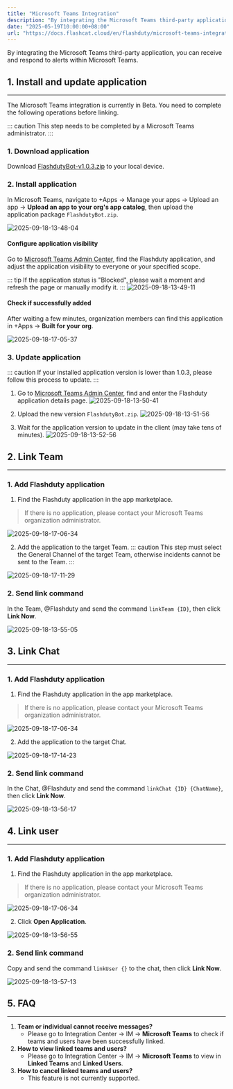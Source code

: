 ```yaml
---
title: "Microsoft Teams Integration"
description: "By integrating the Microsoft Teams third-party application, you can receive and respond to alerts within Microsoft Teams."
date: "2025-05-19T10:00:00+08:00"
url: "https://docs.flashcat.cloud/en/flashduty/microsoft-teams-integration-guide?nav=01JCQ7A4N4WRWNXW8EWEHXCMF5"
---
```

By integrating the Microsoft Teams third-party application, you can receive and respond to alerts within Microsoft Teams.

## 1. Install and update application
---

The Microsoft Teams integration is currently in Beta. You need to complete the following operations before linking.

::: caution
This step needs to be completed by a Microsoft Teams administrator.
:::

### 1. Download application
Download [FlashdutyBot-v1.0.3.zip](https://flashduty-docs.oss-cn-beijing.aliyuncs.com/docs/FlashdutyBot-v1.0.3.zip) to your local device.

### 2. Install application
In Microsoft Teams, navigate to +Apps → Manage your apps → Upload an app → **Upload an app to your org's app catalog**, then upload the application package `FlashdutyBot.zip`.

![2025-09-18-13-48-04](https://docs-cdn.flashcat.cloud/images/png/bfa4afaf489c3582e858cad99eb76ae5.png)

#### Configure application visibility
Go to [Microsoft Teams Admin Center](https://admin.teams.microsoft.com/policies/manage-apps), find the Flashduty application, and adjust the application visibility to everyone or your specified scope.

::: tip
If the application status is "Blocked", please wait a moment and refresh the page or manually modify it.
:::
![2025-09-18-13-49-11](https://docs-cdn.flashcat.cloud/images/png/ea961e7965a2d0c69f8575c4252fb333.png)


#### Check if successfully added
After waiting a few minutes, organization members can find this application in +Apps → **Built for your org**.

![2025-09-18-17-05-37](https://docs-cdn.flashcat.cloud/images/png/f7827638d1877005ca674cbbd2aaa4a3.png)

### 3. Update application
::: caution
If your installed application version is lower than 1.0.3, please follow this process to update.
:::

1. Go to [Microsoft Teams Admin Center](https://admin.teams.microsoft.com/policies/manage-apps), find and enter the Flashduty application details page.
![2025-09-18-13-50-41](https://docs-cdn.flashcat.cloud/images/png/32a62878f9e765cd8b2eb79ceb00bb02.png)

2. Upload the new version `FlashdutyBot.zip`.
![2025-09-18-13-51-56](https://docs-cdn.flashcat.cloud/images/png/f18ac3504516750c31f8357e65f6d680.png)

3. Wait for the application version to update in the client (may take tens of minutes).
![2025-09-18-13-52-56](https://docs-cdn.flashcat.cloud/images/png/290f609c30055031ab0ccf6636cdbb01.png)

## 2. Link Team
---
### 1. Add Flashduty application
1. Find the Flashduty application in the app marketplace.
> If there is no application, please contact your Microsoft Teams organization administrator.

![2025-09-18-17-06-34](https://docs-cdn.flashcat.cloud/images/png/0905e663241ce448a1381ef8c08aa777.png)

2. Add the application to the target Team.
::: caution
This step must select the General Channel of the target Team, otherwise incidents cannot be sent to the Team.
:::

![2025-09-18-17-11-29](https://docs-cdn.flashcat.cloud/images/png/01fa86b63d01d2735aa6c4a53efb3c69.png)

### 2. Send link command
In the Team, @Flashduty and send the command `linkTeam {ID}`, then click **Link Now**.

![2025-09-18-13-55-05](https://docs-cdn.flashcat.cloud/images/png/3192b5481b0595fcb58e5cc43abad125.png)

## 3. Link Chat
---
### 1. Add Flashduty application
1. Find the Flashduty application in the app marketplace.
> If there is no application, please contact your Microsoft Teams organization administrator.

![2025-09-18-17-06-34](https://docs-cdn.flashcat.cloud/images/png/0905e663241ce448a1381ef8c08aa777.png)

2. Add the application to the target Chat.

![2025-09-18-17-14-23](https://docs-cdn.flashcat.cloud/images/png/6e56d7de341737fe495e5ff18eb1af34.png)

### 2. Send link command
In the Chat, @Flashduty and send the command `linkChat {ID} {ChatName}`, then click **Link Now**.

![2025-09-18-13-56-17](https://docs-cdn.flashcat.cloud/images/png/d0beee141db63714ccecb095affee79b.png)

## 4. Link user
---
### 1. Add Flashduty application
1. Find the Flashduty application in the app marketplace.
> If there is no application, please contact your Microsoft Teams organization administrator.

![2025-09-18-17-06-34](https://docs-cdn.flashcat.cloud/images/png/0905e663241ce448a1381ef8c08aa777.png)

2. Click **Open Application**.

![2025-09-18-13-56-55](https://docs-cdn.flashcat.cloud/images/png/2e6862103d718a913d2b3c449cbf2366.png)

### 2. Send link command
Copy and send the command `linkUser {}` to the chat, then click **Link Now**.

![2025-09-18-13-57-13](https://docs-cdn.flashcat.cloud/images/png/671ae7883bbba839419e539762db99de.png)

## 5. FAQ
---

1. **Team or individual cannot receive messages?**
   - Please go to Integration Center → IM → **Microsoft Teams** to check if teams and users have been successfully linked.
2. **How to view linked teams and users?**
   - Please go to Integration Center → IM → **Microsoft Teams** to view in **Linked Teams** and **Linked Users**.
3. **How to cancel linked teams and users?**
   - This feature is not currently supported.